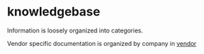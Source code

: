 # knowledgebase

Information is loosely organized into categories.

Vendor specific documentation is organized by company in [vendor](vendor)
